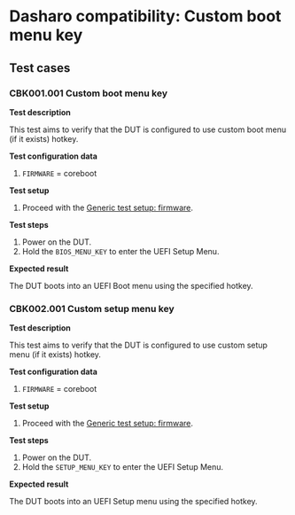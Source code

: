 # Dasharo compatibility: Custom boot menu key

## Test cases

### CBK001.001 Custom boot menu key

**Test description**

This test aims to verify that the DUT is configured to use custom boot menu 
(if it exists) hotkey.

**Test configuration data**

1. `FIRMWARE` = coreboot

**Test setup**

1. Proceed with the
    [Generic test setup: firmware](../../generic-test-setup/#firmware).

**Test steps**

1. Power on the DUT.
1. Hold the `BIOS_MENU_KEY` to enter the UEFI Setup Menu.

**Expected result**

The DUT boots into an UEFI Boot menu using the specified hotkey.

### CBK002.001 Custom setup menu key

**Test description**

This test aims to verify that the DUT is configured to use custom setup menu 
(if it exists) hotkey.

**Test configuration data**

1. `FIRMWARE` = coreboot

**Test setup**

1. Proceed with the
    [Generic test setup: firmware](../../generic-test-setup/#firmware).

**Test steps**

1. Power on the DUT.
1. Hold the `SETUP_MENU_KEY` to enter the UEFI Setup Menu.

**Expected result**

The DUT boots into an UEFI Setup menu using the specified hotkey.

